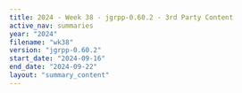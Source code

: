 ```yaml
---
title: 2024 - Week 38 - jgrpp-0.60.2 - 3rd Party Content
active_nav: summaries
year: "2024"
filename: "wk38"
version: "jgrpp-0.60.2"
start_date: "2024-09-16"
end_date: "2024-09-22"
layout: "summary_content"
---
```

